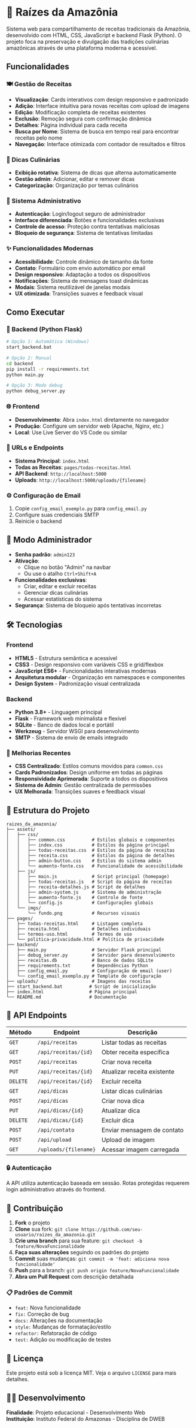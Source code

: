 # 🌿 Raízes da Amazônia

Sistema web para compartilhamento de receitas tradicionais da Amazônia, desenvolvido com HTML, CSS, JavaScript e backend Flask (Python). O projeto foca na preservação e divulgação das tradições culinárias amazônicas através de uma plataforma moderna e acessível.

## Funcionalidades

### 🍽️ Gestão de Receitas

- **Visualização**: Cards interativos com design responsivo e padronizado
- **Adição**: Interface intuitiva para novas receitas com upload de imagens
- **Edição**: Modificação completa de receitas existentes
- **Exclusão**: Remoção segura com confirmação dinâmica
- **Detalhes**: Página individual para cada receita
- **Busca por Nome**: Sistema de busca em tempo real para encontrar receitas pelo nome
- **Navegação**: Interface otimizada com contador de resultados e filtros

### 🌿 Dicas Culinárias

- **Exibição rotativa**: Sistema de dicas que alterna automaticamente
- **Gestão admin**: Adicionar, editar e remover dicas
- **Categorização**: Organização por temas culinários

### 🔐 Sistema Administrativo

- **Autenticação**: Login/logout seguro de administrador
- **Interface diferenciada**: Botões e funcionalidades exclusivas
- **Controle de acesso**: Proteção contra tentativas maliciosas
- **Bloqueio de segurança**: Sistema de tentativas limitadas

### ✨ Funcionalidades Modernas

- **Acessibilidade**: Controle dinâmico de tamanho da fonte
- **Contato**: Formulário com envio automático por email
- **Design responsivo**: Adaptação a todos os dispositivos
- **Notificações**: Sistema de mensagens toast dinâmicas
- **Modais**: Sistema reutilizável de janelas modais
- **UX otimizada**: Transições suaves e feedback visual

## Como Executar

### 🚀 Backend (Python Flask)

```bash
# Opção 1: Automática (Windows)
start_backend.bat

# Opção 2: Manual
cd backend
pip install -r requirements.txt
python main.py

# Opção 3: Modo debug
python debug_server.py
```

### 🌐 Frontend

- **Desenvolvimento**: Abra `index.html` diretamente no navegador
- **Produção**: Configure um servidor web (Apache, Nginx, etc.)
- **Local**: Use Live Server do VS Code ou similar

### 📡 URLs e Endpoints

- **Sistema Principal**: `index.html`
- **Todas as Receitas**: `pages/todas-receitas.html`
- **API Backend**: `http://localhost:5000`
- **Uploads**: `http://localhost:5000/uploads/{filename}`

### ⚙️ Configuração de Email

1. Copie `config_email_exemplo.py` para `config_email.py`
2. Configure suas credenciais SMTP
3. Reinicie o backend

## 🔑 Modo Administrador

- **Senha padrão**: `admin123`
- **Ativação**: 
  - Clique no botão "Admin" na navbar
  - Ou use o atalho `Ctrl+Shift+A`
- **Funcionalidades exclusivas**:
  - Criar, editar e excluir receitas
  - Gerenciar dicas culinárias
  - Acessar estatísticas do sistema
- **Segurança**: Sistema de bloqueio após tentativas incorretas

## 🛠️ Tecnologias

### Frontend

- **HTML5** - Estrutura semântica e acessível
- **CSS3** - Design responsivo com variáveis CSS e grid/flexbox
- **JavaScript ES6+** - Funcionalidades interativas modernas
- **Arquitetura modular** - Organização em namespaces e componentes
- **Design System** - Padronização visual centralizada

### Backend

- **Python 3.8+** - Linguagem principal
- **Flask** - Framework web minimalista e flexível
- **SQLite** - Banco de dados local e portátil
- **Werkzeug** - Servidor WSGI para desenvolvimento
- **SMTP** - Sistema de envio de emails integrado

### 🎨 Melhorias Recentes

- **CSS Centralizado**: Estilos comuns movidos para `common.css`
- **Cards Padronizados**: Design uniforme em todas as páginas
- **Responsividade Aprimorada**: Suporte a todos os dispositivos
- **Sistema de Admin**: Gestão centralizada de permissões
- **UX Melhorada**: Transições suaves e feedback visual

## 📁 Estrutura do Projeto

```
raizes_da_amazonia/
├── assets/
│   ├── css/
│   │   ├── common.css          # Estilos globais e componentes
│   │   ├── index.css           # Estilos da página principal
│   │   ├── todas-receitas.css  # Estilos da página de receitas
│   │   ├── receita.css         # Estilos da página de detalhes
│   │   ├── admin-button.css    # Estilos do sistema admin
│   │   └── aumento-fonte.css   # Funcionalidade de acessibilidade
│   ├── js/
│   │   ├── main.js             # Script principal (homepage)
│   │   ├── todas-receitas.js   # Script da página de receitas
│   │   ├── receita-detalhes.js # Script de detalhes
│   │   ├── admin-system.js     # Sistema de administração
│   │   ├── aumento-fonte.js    # Controle de fonte
│   │   └── config.js           # Configurações globais
│   └── imgs/
│       └── fundo.png           # Recursos visuais
├── pages/
│   ├── todas-receitas.html     # Listagem completa
│   ├── receita.html            # Detalhes individuais
│   ├── termos-uso.html         # Termos de uso
│   └── politica-privacidade.html # Política de privacidade
├── backend/
│   ├── main.py                 # Servidor Flask principal
│   ├── debug_server.py         # Servidor para desenvolvimento
│   ├── receitas.db             # Banco de dados SQLite
│   ├── requirements.txt        # Dependências Python
│   ├── config_email.py         # Configuração de email (user)
│   └── config_email_exemplo.py # Template de configuração
├── uploads/                    # Imagens das receitas
├── start_backend.bat          # Script de inicialização
├── index.html                 # Página principal
└── README.md                  # Documentação
```

## 📡 API Endpoints

| Método   | Endpoint             | Descrição                     |
| -------- | -------------------- | ----------------------------- |
| `GET`    | `/api/receitas`      | Listar todas as receitas      |
| `GET`    | `/api/receitas/{id}` | Obter receita específica      |
| `POST`   | `/api/receitas`      | Criar nova receita            |
| `PUT`    | `/api/receitas/{id}` | Atualizar receita existente   |
| `DELETE` | `/api/receitas/{id}` | Excluir receita               |
| `GET`    | `/api/dicas`         | Listar dicas culinárias       |
| `POST`   | `/api/dicas`         | Criar nova dica               |
| `PUT`    | `/api/dicas/{id}`    | Atualizar dica                |
| `DELETE` | `/api/dicas/{id}`    | Excluir dica                  |
| `POST`   | `/api/contato`       | Enviar mensagem de contato    |
| `POST`   | `/api/upload`        | Upload de imagem              |
| `GET`    | `/uploads/{filename}`| Acessar imagem carregada      |

### 🔒 Autenticação

A API utiliza autenticação baseada em sessão. Rotas protegidas requerem login administrativo através do frontend.

## 🤝 Contribuição

1. **Fork** o projeto
2. **Clone** sua fork: `git clone https://github.com/seu-usuario/raizes_da_amazonia.git`
3. **Crie uma branch** para sua feature: `git checkout -b feature/NovaFuncionalidade`
4. **Faça suas alterações** seguindo os padrões do projeto
5. **Commit** suas mudanças: `git commit -m 'feat: adiciona nova funcionalidade'`
6. **Push** para a branch: `git push origin feature/NovaFuncionalidade`
7. **Abra um Pull Request** com descrição detalhada

### 📋 Padrões de Commit

- `feat:` Nova funcionalidade
- `fix:` Correção de bug
- `docs:` Alterações na documentação
- `style:` Mudanças de formatação/estilo
- `refactor:` Refatoração de código
- `test:` Adição ou modificação de testes

## 📄 Licença

Este projeto está sob a licença MIT. Veja o arquivo `LICENSE` para mais detalhes.

## 👨‍💻 Desenvolvimento


**Finalidade**: Projeto educacional - Desenvolvimento Web  
**Instituição**: Instituto Federal do Amazonas - Disciplina de DWEB
